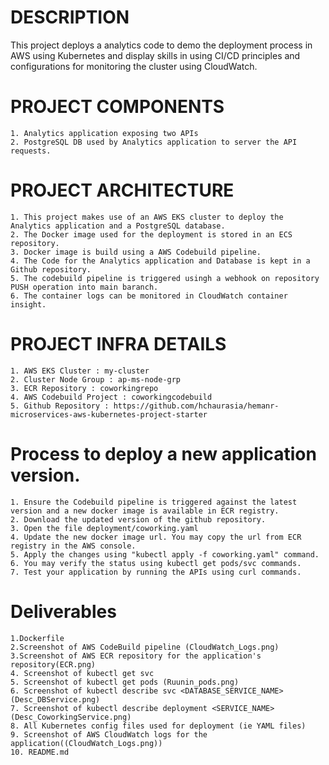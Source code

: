 # DESCRIPTION
This project deploys a analytics code to demo the deployment process in AWS using Kubernetes and display skills in using CI/CD principles and configurations for monitoring the cluster using CloudWatch.

# PROJECT COMPONENTS 
    1. Analytics application exposing two APIs
    2. PostgreSQL DB used by Analytics application to server the API requests.

# PROJECT ARCHITECTURE
    1. This project makes use of an AWS EKS cluster to deploy the Analytics application and a PostgreSQL database. 
    2. The Docker image used for the deployment is stored in an ECS repository.
    3. Docker image is build using a AWS Codebuild pipeline.
    4. The Code for the Analytics application and Database is kept in a Github repository.
    5. The codebuild pipeline is triggered usingh a webhook on repository PUSH operation into main baranch.
    6. The container logs can be monitored in CloudWatch container insight.

# PROJECT INFRA DETAILS
    1. AWS EKS Cluster : my-cluster
    2. Cluster Node Group : ap-ms-node-grp
    3. ECR Repository : coworkingrepo
    4. AWS Codebuild Project : coworkingcodebuild
    5. Github Repository : https://github.com/hchaurasia/hemanr-microservices-aws-kubernetes-project-starter

# Process to deploy a new application version.
    1. Ensure the Codebuild pipeline is triggered against the latest version and a new docker image is available in ECR registry.
    2. Download the updated version of the github repository.
    3. Open the file deployment/coworking.yaml
    4. Update the new docker image url. You may copy the url from ECR registry in the AWS console.
    5. Apply the changes using "kubectl apply -f coworking.yaml" command.
    6. You may verify the status using kubectl get pods/svc commands.
    7. Test your application by running the APIs using curl commands.
# Deliverables
    1.Dockerfile 
    2.Screenshot of AWS CodeBuild pipeline (CloudWatch_Logs.png)
    3.Screenshot of AWS ECR repository for the application's repository(ECR.png)
    4. Screenshot of kubectl get svc
    5. Screenshot of kubectl get pods (Ruunin_pods.png)
    6. Screenshot of kubectl describe svc <DATABASE_SERVICE_NAME> (Desc_DBService.png)
    7. Screenshot of kubectl describe deployment <SERVICE_NAME> (Desc_CoworkingService.png)
    8. All Kubernetes config files used for deployment (ie YAML files)
    9. Screenshot of AWS CloudWatch logs for the application((CloudWatch_Logs.png))
    10. README.md 
